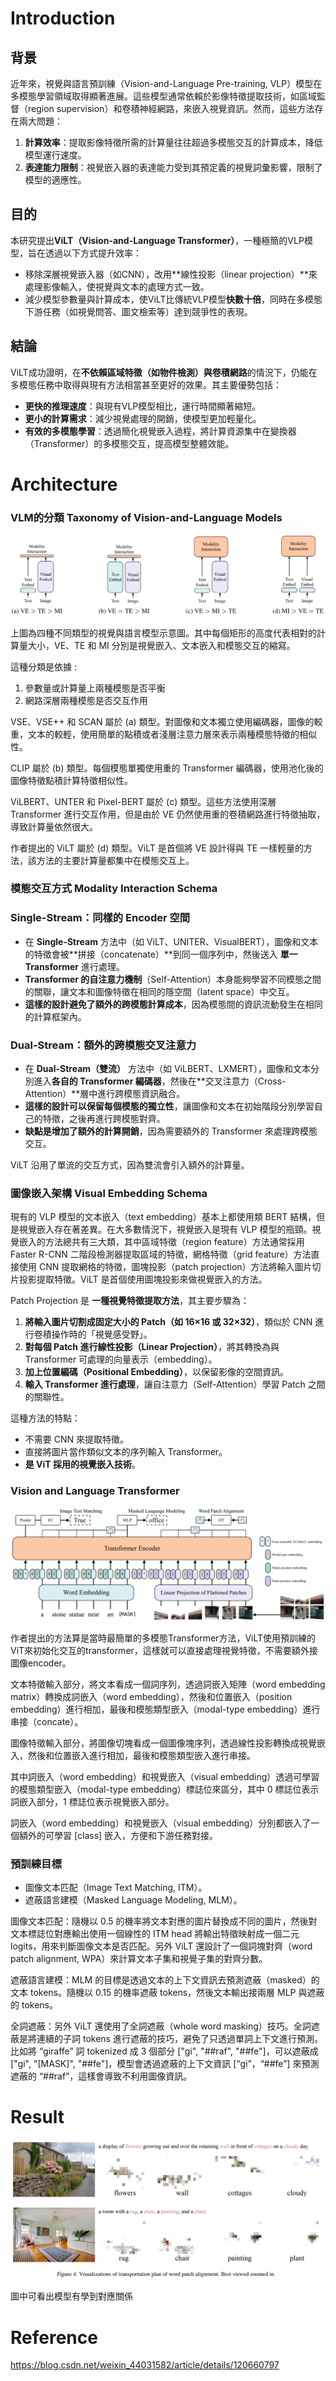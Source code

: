 # Introduction

## 背景

近年來，視覺與語言預訓練（Vision-and-Language Pre-training, VLP）模型在多模態學習領域取得顯著進展。這些模型通常依賴於影像特徵提取技術，如區域監督（region supervision）和卷積神經網路，來嵌入視覺資訊。然而，這些方法存在兩大問題：

1. **計算效率**：提取影像特徵所需的計算量往往超過多模態交互的計算成本，降低模型運行速度。
2. **表達能力限制**：視覺嵌入器的表達能力受到其預定義的視覺詞彙影響，限制了模型的適應性。

## 目的

本研究提出**ViLT（Vision-and-Language Transformer）**，一種極簡的VLP模型，旨在透過以下方式提升效率：

- 移除深層視覺嵌入器（如CNN），改用**線性投影（linear projection）**來處理影像輸入，使視覺與文本的處理方式一致。
- 減少模型參數量與計算成本，使ViLT比傳統VLP模型**快數十倍**，同時在多模態下游任務（如視覺問答、圖文檢索等）達到競爭性的表現。

## **結論**

ViLT成功證明，在**不依賴區域特徵（如物件檢測）與卷積網路**的情況下，仍能在多模態任務中取得與現有方法相當甚至更好的效果。其主要優勢包括：

- **更快的推理速度**：與現有VLP模型相比，運行時間顯著縮短。
- **更小的計算需求**：減少視覺處理的開銷，使模型更加輕量化。
- **有效的多模態學習**：透過簡化視覺嵌入過程，將計算資源集中在變換器（Transformer）的多模態交互，提高模型整體效能。

# Architecture

### **VLM的分類 Taxonomy of Vision-and-Language Models**

![image.png](image.png)

上圖為四種不同類型的視覺與語言模型示意圖。其中每個矩形的高度代表相對的計算量大小，VE、TE 和 MI 分別是視覺嵌入、文本嵌入和模態交互的縮寫。

這種分類是依據 : 

1. 參數量或計算量上兩種模態是否平衡
2. 網路深層兩種模態是否交互作用

VSE、VSE++ 和 SCAN 屬於 (a) 類型。對圖像和文本獨立使用編碼器，圖像的較重，文本的較輕，使用簡單的點積或者淺層注意力層來表示兩種模態特徵的相似性。

CLIP 屬於 (b) 類型。每個模態單獨使用重的 Transformer 編碼器，使用池化後的圖像特徵點積計算特徵相似性。

ViLBERT、UNTER 和 Pixel-BERT 屬於 (c) 類型。這些方法使用深層 Transformer 進行交互作用，但是由於 VE 仍然使用重的卷積網路進行特徵抽取，導致計算量依然很大。

作者提出的 ViLT 屬於 (d) 類型。ViLT 是首個將 VE 設計得與 TE 一樣輕量的方法，該方法的主要計算量都集中在模態交互上。

### **模態交互方式 Modality Interaction Schema**

### **Single-Stream：同樣的 Encoder 空間**

- 在 **Single-Stream** 方法中（如 ViLT、UNITER、VisualBERT），圖像和文本的特徵會被**拼接（concatenate）**到同一個序列中，然後送入 **單一 Transformer** 進行處理。
- **Transformer 的自注意力機制**（Self-Attention）本身能夠學習不同模態之間的關聯，讓文本和圖像特徵在相同的隱空間（latent space）中交互。
- **這樣的設計避免了額外的跨模態計算成本**，因為模態間的資訊流動發生在相同的計算框架內。

### **Dual-Stream：額外的跨模態交叉注意力**

- 在 **Dual-Stream（雙流）** 方法中（如 ViLBERT、LXMERT），圖像和文本分別進入**各自的 Transformer 編碼器**，然後在**交叉注意力（Cross-Attention）**層中進行跨模態資訊融合。
- **這樣的設計可以保留每個模態的獨立性**，讓圖像和文本在初始階段分別學習自己的特徵，之後再進行跨模態對齊。
- **缺點是增加了額外的計算開銷**，因為需要額外的 Transformer 來處理跨模態交互。

ViLT 沿用了單流的交互方式，因為雙流會引入額外的計算量。

### **圖像嵌入架構 Visual Embedding Schema**

現有的 VLP 模型的文本嵌入（text embedding）基本上都使用類 BERT 結構，但是視覺嵌入存在著差異。在大多數情況下，視覺嵌入是現有 VLP 模型的瓶頸。視覺嵌入的方法總共有三大類，其中區域特徵（region feature）方法通常採用 Faster R-CNN 二階段檢測器提取區域的特徵，網格特徵（grid feature）方法直接使用 CNN 提取網格的特徵，圖塊投影（patch projection）方法將輸入圖片切片投影提取特徵。ViLT 是首個使用圖塊投影來做視覺嵌入的方法。

Patch Projection 是 **一種視覺特徵提取方法**，其主要步驟為：

1. **將輸入圖片切割成固定大小的 Patch（如 16×16 或 32×32）**，類似於 CNN 進行卷積操作時的「視覺感受野」。
2. **對每個 Patch 進行線性投影（Linear Projection）**，將其轉換為與 Transformer 可處理的向量表示（embedding）。
3. **加上位置編碼（Positional Embedding）**，以保留影像的空間資訊。
4. **輸入 Transformer 進行處理**，讓自注意力（Self-Attention）學習 Patch 之間的關聯性。

這種方法的特點：

- 不需要 CNN 來提取特徵。
- 直接將圖片當作類似文本的序列輸入 Transformer。
- **是 ViT 採用的視覺嵌入技術**。

### Vision and Language Transformer

![image.png](image%201.png)

作者提出的方法算是當時最簡單的多模態Transformer方法，ViLT使用預訓練的ViT來初始化交互的transformer，這樣就可以直接處理視覺特徵，不需要額外接圖像encoder。

文本特徵輸入部分，將文本看成一個詞序列，透過詞嵌入矩陣（word embedding matrix）轉換成詞嵌入（word embedding），然後和位置嵌入（position embedding）進行相加，最後和模態類型嵌入（modal-type embedding）進行串接（concate）。

圖像特徵輸入部分，將圖像切塊看成一個圖像塊序列，透過線性投影轉換成視覺嵌入，然後和位置嵌入進行相加，最後和模態類型嵌入進行串接。

其中詞嵌入（word embedding）和視覺嵌入（visual embedding）透過可學習的模態類型嵌入（modal-type embedding）標誌位來區分，其中 0 標誌位表示詞嵌入部分，1 標誌位表示視覺嵌入部分。

詞嵌入（word embedding）和視覺嵌入（visual embedding）分別都嵌入了一個額外的可學習 [class] 嵌入，方便和下游任務對接。

### 預訓練目標

- 圖像文本匹配（Image Text Matching, ITM）。
- 遮蔽語言建模（Masked Language Modeling, MLM）。

圖像文本匹配：隨機以 0.5 的機率將文本對應的圖片替換成不同的圖片，然後對文本標誌位對應輸出使用一個線性的 ITM head 將輸出特徵映射成一個二元 logits，用來判斷圖像文本是否匹配。另外 ViLT 還設計了一個詞塊對齊（word patch alignment, WPA）來計算文本子集和視覺子集的對齊分數。

遮蔽語言建模：MLM 的目標是透過文本的上下文資訊去預測遮蔽（masked）的文本 tokens。隨機以 0.15 的機率遮蔽 tokens，然後文本輸出接兩層 MLP 與遮蔽的 tokens。

全詞遮蔽：另外 ViLT 還使用了全詞遮蔽（whole word masking）技巧。全詞遮蔽是將連續的子詞 tokens 進行遮蔽的技巧，避免了只透過單詞上下文進行預測。比如將 “giraffe” 詞 tokenized 成 3 個部分 ["gi", "##raf", "##fe"]，可以遮蔽成 ["gi", "[MASK]", "##fe"]，模型會透過遮蔽的上下文資訊 [“gi”，“##fe”] 來預測遮蔽的 “##raf”，這樣會導致不利用圖像資訊。

# Result

![image.png](image%202.png)

圖中可看出模型有學到對應關係

# Reference

https://blog.csdn.net/weixin_44031582/article/details/120660797